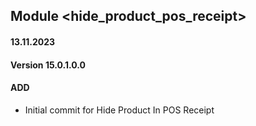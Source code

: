 ## Module <hide_product_pos_receipt>

#### 13.11.2023
#### Version 15.0.1.0.0
#### ADD
- Initial commit for Hide Product In POS Receipt
